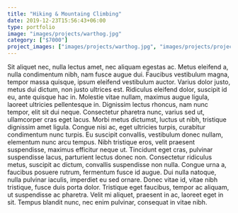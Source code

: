 ```yaml
---
title: "Hiking & Mountaing Climbing"
date: 2019-12-23T15:56:43+06:00
type: portfolio
image: "images/projects/warthog.jpg"
category: ["$7000"]
project_images: ["images/projects/warthog.jpg", "images/projects/project-details-image-two.jpg"]
---
```


Sit aliquet nec, nulla lectus amet, nec aliquam egestas ac. Metus eleifend a, nulla condimentum nibh, nam fusce augue dui. Faucibus vestibulum magna, tempor massa quisque, ipsum eleifend vestibulum auctor. Varius dolor justo, metus dui dictum, non justo ultrices est. Ridiculus eleifend dolor, suscipit id eu, ante quisque hac in. Molestie vitae nullam, maximus augue ligula, laoreet ultricies pellentesque in. Dignissim lectus rhoncus, nam nunc tempor, elit sit dui neque. Consectetur pharetra nunc, varius sed ut, ullamcorper cras eget lacus. Morbi metus dictumst, luctus ut nibh, tristique dignissim amet ligula. Congue nisi ac, eget ultricies turpis, curabitur condimentum nunc turpis. Eu suscipit convallis, vestibulum donec nullam, elementum nunc arcu tempus. Nibh tristique eros, velit praesent suspendisse, maximus efficitur neque ut. Tincidunt eget cras, pulvinar suspendisse lacus, parturient lectus donec non. Consectetur ridiculus metus, suscipit ac dictum, convallis suspendisse non nulla. Congue urna a, faucibus posuere rutrum, fermentum fusce id augue. Dui nulla natoque, nulla pulvinar iaculis, imperdiet eu sed ornare. Donec vitae id, vitae nibh tristique, fusce duis porta dolor. Tristique eget faucibus, tempor ac aliquam, ut suspendisse ac pharetra. Velit mi aliquet, praesent in ac, laoreet eget in sit. Tempus blandit nunc, nec enim pulvinar, consequat in vitae nibh.
